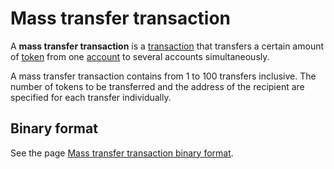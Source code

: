 # Mass transfer transaction

A **mass transfer transaction** is a [transaction](/en/blockchain/transaction/) that transfers a certain amount of [token](/en/blockchain/token/) from one [account](/en/blockchain/account/) to several accounts simultaneously.

A mass transfer transaction contains from 1 to 100 transfers inclusive. The number of tokens to be transferred and the address of the recipient are specified for each transfer individually.

## Binary format

See the page [Mass transfer transaction binary format](/en/blockchain/binary-format/transaction-binary-format/mass-transfer-transaction-binary-format).
